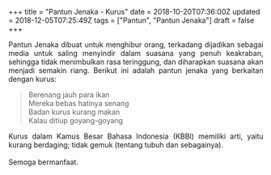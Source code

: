 +++
title = "Pantun Jenaka - Kurus"
date = 2018-10-20T07:36:00Z
updated = 2018-12-05T07:25:49Z
tags = ["Pantun", "Pantun Jenaka"]
draft = false
+++

<div dir="ltr" style="text-align: left;" trbidi="on"><div style="text-align: justify;">Pantun Jenaka dibuat untuk menghibur orang, terkadang dijadikan sebagai media untuk saling menyindir dalam suasana yang penuh keakraban, sehingga tidak menimbulkan rasa teringgung, dan diharapkan suasana akan menjadi semakin riang. Berikut ini adalah pantun jenaka yang berkaitan dengan kurus:</div><blockquote class="tr_bq">Berenang jauh para ikan<br />Mereka bebas hatinya senang<br />Badan kurus kurang makan<br />Kalau ditiup goyang-goyang</blockquote><div style="text-align: justify;">Kurus dalam Kamus Besar Bahasa Indonesia (KBBI) memiliki arti, yaitu kurang berdaging; tidak gemuk (tentang tubuh dan sebagainya).</div><div style="text-align: justify;"><br /></div><div style="text-align: justify;">Semoga bermanfaat.</div></div>
